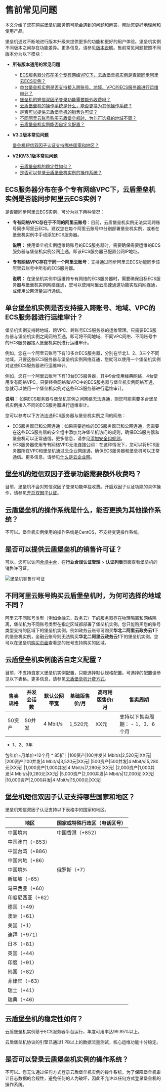 # 售前常见问题

本文介绍了您在购买堡垒机服务前可能会遇到的问题和解答，帮助您更好地理解和使用产品。

堡垒机通过不断地进行版本升级来提供更多的功能和更好的用户体验。堡垒机实例不同版本之间存在功能差异。更多信息，请参见[版本说明](/cn.zh-CN/产品简介/版本说明.md)。售前常见问题按照不同版本分为以下模块：

-   **所有版本通用的常见问题**
    -   [ECS服务器分布在多个专有网络VPC下，云盾堡垒机实例是否能同步阿里云ECS实例？](#section_uh3_qy4_ydb)
    -   [单台堡垒机实例是否支持接入跨账号、地域、VPC的ECS服务器进行运维审计？](#section_gpt_4y4_ydb)
    -   [堡垒机的短信双因子登录功能需要额外收费吗？](#section_rtp_my4_ydb)
    -   [云盾堡垒机的操作系统是什么，能否更换为其他操作系统？](#section_egv_ly4_ydb)
    -   [是否可以提供云盾堡垒机的销售许可证？](#section_vhn_ky4_ydb)
    -   [不同阿里云账号购买云盾堡垒机时，为何可选择的地域不同？](#section_w5r_jy4_ydb)
    -   [云盾堡垒机实例能否自定义配置？](#section_c1n_hy4_ydb)
-   **V3.2版本常见问题**

    [堡垒机短信双因子认证支持哪些国家和地区？](#section_gxg_c0m_3tj)

-   **V2和V3.1版本常见问题**
    -   [云盾堡垒机的稳定性如何？](#section_cqp_v62_kpu)
    -   [是否可以登录云盾堡垒机实例的操作系统？](#section_329_moy_toz)

## ECS服务器分布在多个专有网络VPC下，云盾堡垒机实例是否能同步阿里云ECS实例？

是否能同步阿里云ECS实例，可分为以下两种情况：

-   **专有网络VPC存在于不同的阿里云账号**：目前，云盾堡垒机实例无法实现跨账号同步阿里云ECS。建议您在每个阿里云账号中分别部署堡垒机实例，或者在堡垒机实例中手动添加ECS服务器。

    **说明：** 使用堡垒机实例运维跨账号的ECS服务器时，需要确保需要运维的ECS服务器与堡垒机实例公网连通，即该ECS服务器已配置公网IP地址。

-   **专有网络VPC存在于同一个阿里云账号**：支持通过同步阿里云ECS功能同步该阿里云账号中所有的ECS服务器。

    **说明：** 在堡垒机实例中运维跨专有网络的ECS服务器时，需要确保目标ECS服务器与堡垒机实例网络连通，您可以使用阿里云高速通道功能实现内网连通，或使用公网流量进行通信。


## 单台堡垒机实例是否支持接入跨账号、地域、VPC的ECS服务器进行运维审计？

堡垒机实例支持跨地域、跨VPC、跨账号ECS服务器的运维管理。只需要ECS服务器与堡垒机实例之间网络互通，即可将不同地域、不同VPC网络、不同账号中的ECS服务器接入堡垒机实例进行运维审计。

例如，您在一个阿里云账号下有10多台ECS服务器，分别在华北1、2、3三个不同地域。只要这些ECS服务器与堡垒机实例网络互通，您就可以使用一个堡垒机实例对这些ECS服务器进行运维审计。

例如，您在一个阿里云账号下有13台ECS服务器，其中9台使用经典网络，4台使用专有网络VPC。只要经典网络和VPC中的ECS服务器与堡垒机实例网络互通，您就可以使用一个堡垒机实例对这些ECS服务器进行运维审计。

**说明：** 如果ECS服务器与堡垒机实例之间网络无法连通，则您可能需要多台堡垒机实例接入不同的ECS服务器进行运维审计。

您可以参考以下方法连通ECS服务器与堡垒机实例之间的网络：

-   ECS服务器已和公网连通：如果需要运维的ECS服务器已和公网连通，您需要在这些ECS服务器的安全组中添加允许堡垒机访问的规则，确保ECS服务器和堡垒机可以正常通信。更多信息，请参见[添加安全组规则](/cn.zh-CN/安全/安全组/添加安全组规则.md)。
-   ECS服务器使用专有网络VPC无法连接公网：在这种情况下，您可以将ECS服务器所在VPC和堡垒机通过云企业网连通，确保ECS服务器和堡垒机可以正常通信。更多信息，请参见[什么是云企业网]()。

## 堡垒机的短信双因子登录功能需要额外收费吗？

目前，堡垒机不会对短信双因子登录功能单独收费。开启双因子认证功能的具体操作，请参见[开启双因子认证](/cn.zh-CN/用户指南（V3.2版本）/管理员手册/认证设置/开启双因子认证.md)。

## 云盾堡垒机的操作系统是什么，能否更换为其他操作系统？

不可以。堡垒机实例使用的操作系统是CentOS，不支持变更操作系统。

## 是否可以提供云盾堡垒机的销售许可证？

可以。您可以访问[合规中台](https://r.aliyun-inc.com/#/home/certificationList)，在**行业合规认证管理** \> **认证列表**页面查看堡垒机的销售许可证。

![堡垒机销售许可证](https://static-aliyun-doc.oss-accelerate.aliyuncs.com/assets/img/zh-CN/8462819951/p129868.png)

## 不同阿里云账号购买云盾堡垒机时，为何可选择的地域不同？

阿里云不同账号类型（例如金融云、政务云）下的服务器存在物理隔离和网络隔离，堡垒机为不同账号类型在指定区域都部署了堡垒机实例。您只能购买您的账号类型支持的区域下的堡垒机实例。例如政务云账号可购买**华北二阿里云政务云1**下的堡垒机实例，金融云账号则无法购买**华北二阿里云政务云1**下的堡垒机实例。您可以在堡垒机[购买页面](https://common-buy.aliyun.com/)查看您的账号支持购买的区域。

## 云盾堡垒机实例能否自定义配置？

目前，不支持自定义堡垒机实例配置，只能选择默认规格配置。可选择的配置请参见以下表格。更多信息，请参见[云盾堡垒机计费方式](/cn.zh-CN/产品定价/计费方式.md)。

|售卖规格|并发会话数|默认公网带宽|基础版售价/月|高可用版售价/月|售卖周期|
|----|-----|------|-------|--------|----|
|50资产|50并发|4 Mbit/s|1,520元|XX元|支持以下售卖周期： -   1、3、6个月
-   1、2、3年

包年价=月单价\*12个月 \* 85折 |
|100资产|100并发|4 Mbit/s|2,520元|XX元|
|200资产|100并发|4 Mbit/s|3,520元|XX元|
|500资产|500并发|4 Mbit/s|5,280元|XX元|
|1,000资产|1,000并发|4 Mbit/s|7,280元|XX元|
|2,000资产|1,000并发|4 Mbit/s|9,280元|XX元|
|5,000资产|2,000并发|4 Mbit/s|12,000元|XX元|
|10,000资产|2,000并发|4 Mbit/s|15,000元|XX元|

## 堡垒机短信双因子认证支持哪些国家和地区？

堡垒机短信双因子认证支持以下表格中的国家和地区。

|地区|国家或特殊行政区（电话区号）|
|--|--------------|
|中国境内|中国香港（+852）|
|中国澳门（+853）|
|中国台湾（+886）|
|中国内地（+86）|
|中国境外|俄罗斯（+7）|
|新加坡（+65）|
|马来西亚（+60）|
|印度尼西亚（+62）|
|德国（+49）|
|澳洲（+61）|
|美国（+1）|
|迪拜（+971）|
|日本（+81）|
|英国（+44）|
|印度（+91）|
|韩国（+82）|
|菲律宾（+63）|
|瑞士（+41）|
|瑞典（+46）|

## 云盾堡垒机的稳定性如何？

云盾堡垒机实例基于ECS服务器平台运行，年度可用率达99.95%以上。

云盾堡垒机协议的引擎已通过1 PB以上的数据流量测试，核心运维功能十分稳定。

## 是否可以登录云盾堡垒机实例的操作系统？

不可以。您无法通过任何方式登录云盾堡垒机实例的操作系统。为了保障堡垒机审计日志数据的合规性，避免任何的人为破坏，因此不允许以任何方式登录堡垒机的操作系统。


